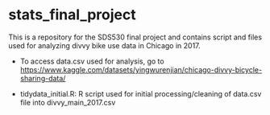 # stats_final_project
This is a repository for the SDS530 final project and contains script and files used for analyzing divvy bike use data in Chicago in 2017.


- To access data.csv used for analysis, go to https://www.kaggle.com/datasets/yingwurenjian/chicago-divvy-bicycle-sharing-data/

- tidydata_initial.R: R script used for initial processing/cleaning of data.csv file into divvy_main_2017.csv
